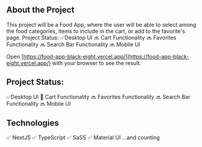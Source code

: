 ## About the Project

This project will be a Food App, where the user will be able to select among the food categories, items to include in the cart, or add to the favorite's page.
Project Status:
✅Desktop UI
🔜 Cart Functionality
🔜 Favorites Functionality
🔜 Search Bar Functionality
🔜 Mobile UI

Open [https://food-app-black-eight.vercel.app/](https://food-app-black-eight.vercel.app/) with your browser to see the result.

## Project Status:

✅Desktop UI
🚧 Cart Functionality
🔜 Favorites Functionality
🔜 Search Bar Functionality
🔜 Mobile UI

## Technologies

✅ NextJS
✅ TypeScript
✅ SaSS
✅ Material UI
...and counting
